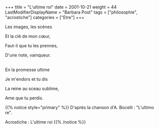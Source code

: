 +++
title = "L'ultime roi"
date = 2001-10-21
weight = 44
LastModifierDisplayName = "Barbara Post"
tags = ["philosophie", "acrostiche"]
categories = ["Etre"]
+++

Les images, les scènes

Et la clé de mon cœur,

Faut-il que tu les prennes,

D'une note, vainqueur.

 \
En la promesse ultime

Je m'endors et tu dis

La reine au sceau sublime,

Ame que tu perdis.

{{% notice style="primary" %}}
D'après la chanson d'A. Bocelli : \"L'ultimo re\".

Acrostiche : L'ultime roi
{{% /notice %}}
